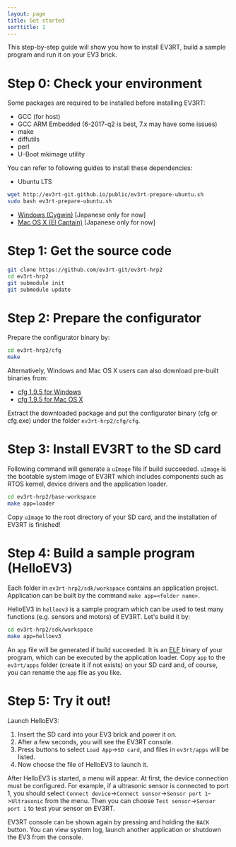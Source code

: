 ```yaml
---
layout: page
title: Get started
sorttitle: 1
---
```


This step-by-step guide will show you how to install EV3RT, build a sample program and run it on your EV3 brick.

# Step 0: Check your environment

Some packages are required to be installed before installing EV3RT:

* GCC (for host)
* GCC ARM Embedded (6-2017-q2 is best, 7.x may have some issues)
* make
* diffutils
* perl
* U-Boot mkimage utility

You can refer to following guides to install these dependencies:

* Ubuntu LTS

~~~bash
wget http://ev3rt-git.github.io/public/ev3rt-prepare-ubuntu.sh
sudo bash ev3rt-prepare-ubuntu.sh
~~~

* [Windows (Cygwin)](http://dev.toppers.jp/trac_user/ev3pf/wiki/DevEnvWin) [Japanese only for now]
* [Mac OS X (El Captain)](http://dev.toppers.jp/trac_user/ev3pf/wiki/DevEnvMac) [Japanese only for now]

# Step 1: Get the source code

~~~bash
git clone https://github.com/ev3rt-git/ev3rt-hrp2
cd ev3rt-hrp2
git submodule init
git submodule update
~~~

# Step 2: Prepare the configurator

Prepare the configurator binary by:

~~~bash
cd ev3rt-hrp2/cfg
make
~~~
Alternatively, Windows and Mac OS X users can also download pre-built binaries from:

* [cfg 1.9.5 for Windows](https://www.toppers.jp/download.cgi/cfg-mingw-static-1_9_5.zip)
* [cfg 1.9.5 for Mac OS X](https://www.toppers.jp/download.cgi/cfg-osx-static-1_9_5.tar.gz)

Extract the downloaded package and put the configurator binary (cfg or cfg.exe) under the folder `ev3rt-hrp2/cfg/cfg`.

# Step 3: Install EV3RT to the SD card

Following command will generate a `uImage` file if build succeeded.
`uImage` is the bootable system image of EV3RT which includes components such as RTOS kernel, device drivers and the application loader.

~~~bash
cd ev3rt-hrp2/base-workspace
make app=loader
~~~

Copy `uImage` to the root directory of your SD card, and the installation of EV3RT is finished!

# Step 4: Build a sample program (HelloEV3)

Each folder in `ev3rt-hrp2/sdk/workspace` contains an application project. Application can be built by the command `make app=<folder name>`.

HelloEV3 in `helloev3` is a sample program which can be used to test many functions (e.g. sensors and motors) of EV3RT. Let's build it by:

~~~bash
cd ev3rt-hrp2/sdk/workspace
make app=helloev3
~~~

An `app` file will be generated if build succeeded. It is an [ELF](https://en.wikipedia.org/wiki/Executable_and_Linkable_Format) binary of your program, which can be executed by the application loader. Copy `app` to the `ev3rt/apps` folder (create it if not exists) on your SD card and, of course, you can rename the `app` file as you like.

# Step 5: Try it out!

Launch HelloEV3:

1. Insert the SD card into your EV3 brick and power it on.
2. After a few seconds, you will see the EV3RT console.
3. Press buttons to select `Load App`->`SD card`, and files in `ev3rt/apps` will be listed.
4. Now choose the file of HelloEV3 to launch it.

After HelloEV3 is started, a menu will appear.
At first, the device connection must be configured.
For example, if a ultrasonic sensor is connected to port 1, you should select `Connect device`->`Connect sensor`->`Sensor port 1`->`Ultrasonic` from the menu.
Then you can choose `Test sensor`->`Sensor port 1` to test your sensor on EV3RT.

EV3RT console can be shown again by pressing and holding the `BACK` button. You can view system log, launch another application or shutdown the EV3 from the console.
